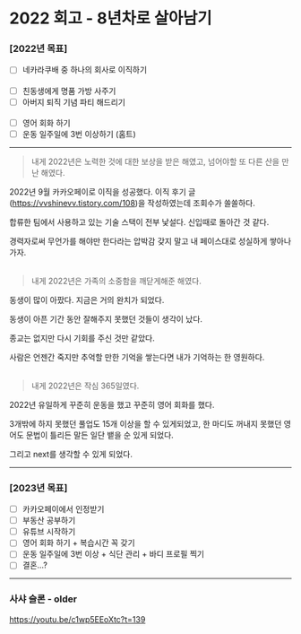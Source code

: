 # 2022 회고 - 8년차로 살아남기

### [2022년 목표]
 - [ ] 네카라쿠배 중 하나의 회사로 이직하기<br/><br/>
 - [ ] 친동생에게 명품 가방 사주기
 - [ ] 아버지 퇴직 기념 파티 해드리기<br/><br/>
 - [ ] 영어 회화 하기
 - [ ] 운동 일주일에 3번 이상하기 (홈트)

---
> 내게 2022년은 노력한 것에 대한 보상을 받은 해였고, 넘어야할 또 다른 산을 만난 해였다.

2022년 9월 카카오페이로 이직을 성공했다. 이직 후기 글(https://vvshinevv.tistory.com/108)을 작성하였는데 조회수가 쏠쏠하다.

합류한 팀에서 사용하고 있는 기술 스택이 전부 낯설다. 신입때로 돌아간 것 같다.

경력자로써 무언가를 해야만 한다라는 압박감 갖지 말고 내 페이스대로 성실하게 쌓아나가자.
<br/>
<br/>

> 내게 2022년은 가족의 소중함을 깨닫게해준 해였다.

동생이 많이 아팠다. 지금은 거의 완치가 되었다.

동생이 아픈 기간 동안 잘해주지 못했던 것들이 생각이 났다.

종교는 없지만 다시 기회를 주신 것만 같았다.

사람은 언젠간 죽지만 추억할 만한 기억을 쌓는다면 내가 기억하는 한 영원하다.
<br/>
<br/>

> 내게 2022년은 작심 365일였다.

2022년 유일하게 꾸준히 운동을 했고 꾸준히 영어 회화를 했다.

3개밖에 하지 못했던 풀업도 15개 이상을 할 수 있게되었고, 한 마디도 꺼내지 못했던 영어도 문법이 틀리든 말든 일단 뱉을 순 있게 되었다.

그리고 next를 생각할 수 있게 되었다.

---
### [2023년 목표]
 - [ ] 카카오페이에서 인정받기 
 - [ ] 부동산 공부하기
 - [ ] 유튜브 시작하기
 - [ ] 영어 회화 하기 + 복습시간 꼭 갖기
 - [ ] 운동 일주일에 3번 이상 + 식단 관리 + 바디 프로필 찍기
 - [ ] 결혼...? 

---

### 사샤 슬론 - older
https://youtu.be/c1wp5EEoXtc?t=139